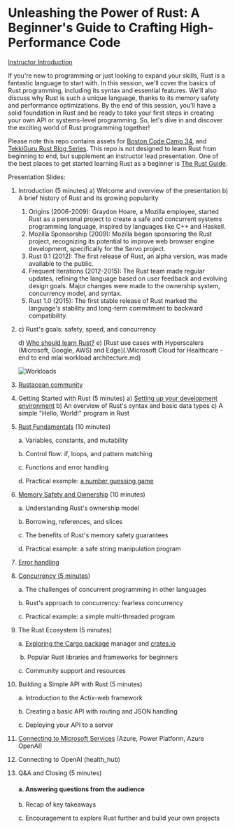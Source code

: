 # Unleashing the Power of Rust: A Beginner's Guide to Crafting High-Performance Code

[Instructor Introduction](https://www.paulswider.com/)

If you're new to programming or just looking to expand your skills, Rust is a fantastic language to start with. In this session, we'll cover the basics of Rust programming, including its syntax and essential features. We'll also discuss why Rust is such a unique language, thanks to its memory safety and performance optimizations. By the end of this session, you'll have a solid foundation in Rust and be ready to take your first steps in creating your own API or systems-level programming. So, let's dive in and discover the exciting world of Rust programming together!

Please note this repo contains assets for [Boston Code Camp 34](https://www.bostoncodecamp.com/CC34/Sessions), and [TekkiGuru Rust Blog Series](https://tekkigurus.com/). This repo is not designed to learn Rust from beginning to end, but supplement an instructor lead presentation. One of the best places to get started learning Rust as a beginner is [The Rust Guide](https://doc.rust-lang.org/book/ch00-00-introduction.html).

Presentation Slides:

1. Introduction (5 minutes) 
   a)	Welcome and overview of the presentation 
   b)	A brief history of Rust and its growing popularity 

   1.	Origins (2006-2009): Graydon Hoare, a Mozilla employee, started Rust as a personal project to create a safe and concurrent systems programming language, inspired by languages like C++ and Haskell.
   2.	Mozilla Sponsorship (2009): Mozilla began sponsoring the Rust project, recognizing its potential to improve web browser engine development, specifically for the Servo project.
   3.	Rust 0.1 (2012): The first release of Rust, an alpha version, was made available to the public.
   4.	Frequent Iterations (2012-2015): The Rust team made regular updates, refining the language based on user feedback and evolving design goals. Major changes were made to the ownership system, concurrency model, and syntax.
   5.	Rust 1.0 (2015): The first stable release of Rust marked the language's stability and long-term commitment to backward compatibility.

2. c)	Rust's goals: safety, speed, and concurrency 

   d)	[Who should learn Rust?](https://doc.rust-lang.org/book/ch00-00-introduction.html)
   e)	[Rust use cases with Hyperscalers (Microsoft, Google, AWS) and Edge](.\Microsoft Cloud for Healthcare - end to end mlai workload architecture.md)	

   ![Workloads](https://learn.microsoft.com/en-us/industry/healthcare/architecture/media/ra_healthcare_end-to-end_workloads_with_fhir_based_phi.png#lightbox)

   

3. [Rustacean community](https://rustacean-station.org/)

4. Getting Started with Rust (5 minutes) 
   a)	[Setting up your development environment](https://doc.rust-lang.org/book/ch01-01-installation.html) 
   b)	An overview of Rust's syntax and basic data types 
   c)	A simple "Hello, World!" program in Rust

5. [Rust Fundamentals](https://doc.rust-lang.org/book/ch03-00-common-programming-concepts.html) (10 minutes) 

   a. Variables, constants, and mutability 

   b. Control flow: if, loops, and pattern matching 

   c. Functions and error handling 

   d. Practical example: [a number guessing game](https://doc.rust-lang.org/book/ch02-00-guessing-game-tutorial.html)

1. [Memory Safety and Ownership](https://doc.rust-lang.org/book/ch04-01-what-is-ownership.html) (10 minutes) 

   a. Understanding Rust's ownership model 

   b. Borrowing, references, and slices 

   c. The benefits of Rust's memory safety guarantees 

   d. Practical example: a safe string manipulation program

2. [Error handling](https://doc.rust-lang.org/book/ch09-00-error-handling.html) 

3. [Concurrency (5 minutes](https://doc.rust-lang.org/book/ch16-00-concurrency.html)) 

   a. The challenges of concurrent programming in other languages 

   b. Rust's approach to concurrency: fearless concurrency 

   c. Practical example: a simple multi-threaded program

4. The Rust Ecosystem (5 minutes) 

   a. [Exploring the Cargo package](https://doc.rust-lang.org/book/ch14-00-more-about-cargo.html) manager and [crates.io](https://crates.io/) 

   ​	b. Popular Rust libraries and frameworks for beginners 

   c. Community support and resources

5. Building a Simple API with Rust (5 minutes) 

   a. Introduction to the Actix-web framework 

   b. Creating a basic API with routing and JSON handling 

   c. Deploying your API to a server

6. [Connecting to Microsoft Services](X:\code\rust_code_camp\rust-and-power-platform.md) (Azure, Power Platform, Azure OpenAI)

7. Connecting to OpenAI (health_hub)

8. Q&A and Closing (5 minutes) 

   #### a. Answering questions from the audience 

   b. Recap of key takeaways 

   c. Encouragement to explore Rust further and build your own projects
